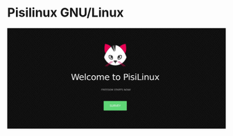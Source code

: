 # Pisilinux GNU/Linux
![alt text](https://raw.githubusercontent.com/pisilinux/pisilinux.github.io/main/images/pisilinux-github-io.jpg)
